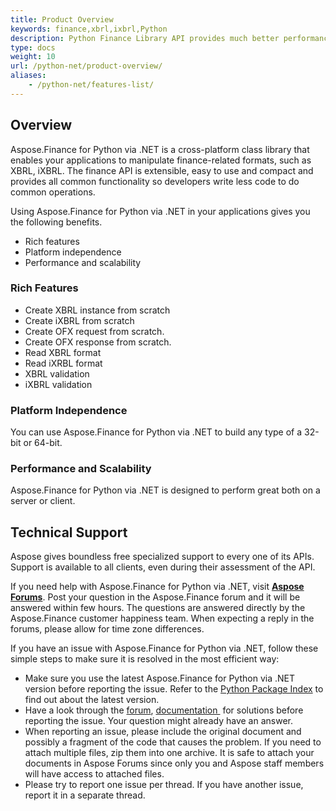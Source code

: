```yaml
---
title: Product Overview
keywords: finance,xbrl,ixbrl,Python
description: Python Finance Library API provides much better performance and ease of use to manipulate finance-related formats, such as XBRL, iXBRL.
type: docs
weight: 10
url: /python-net/product-overview/
aliases:
    - /python-net/features-list/
---
```


## **Overview**

Aspose.Finance for Python via .NET is a cross-platform class library that enables your applications to manipulate finance-related formats, such as XBRL, iXBRL. The finance API is extensible, easy to use and compact and provides all common functionality so developers write less code to do common operations.

Using Aspose.Finance for Python via .NET in your applications gives you the following benefits.

- Rich features
- Platform independence
- Performance and scalability

### **Rich Features**

- Create XBRL instance from scratch
- Create iXBRL from scratch
- Create OFX request from scratch.
- Create OFX response from scratch.
- Read XBRL format
- Read iXRBL format
- XBRL validation
- iXBRL validation

### **Platform Independence**

You can use Aspose.Finance for Python via .NET to build any type of a 32-bit or 64-bit.

### **Performance and Scalability**

Aspose.Finance for Python via .NET is designed to perform great both on a server or client. 

## **Technical Support**

Aspose gives boundless free specialized support to every one of its APIs. Support is available to all clients, even during their assessment of the API.

If you need help with Aspose.Finance for Python via .NET, visit [**Aspose Forums**](https://forum.aspose.com/). Post your question in the Aspose.Finance forum and it will be answered within few hours. The questions are answered directly by the Aspose.Finance customer happiness team. When expecting a reply in the forums, please allow for time zone differences.

If you have an issue with Aspose.Finance for Python via .NET, follow these simple steps to make sure it is resolved in the most efficient way:

- Make sure you use the latest Aspose.Finance for Python via .NET version before reporting the issue. Refer to the [Python Package Index](https://pypi.org/project/aspose-finance/) to find out about the latest version.
- Have a look through the [forum](https://forum.aspose.com/c/finance), [documentation ](/finance/python-net/) for solutions before reporting the issue. Your question might already have an answer.
- When reporting an issue, please include the original document and possibly a fragment of the code that causes the problem. If you need to attach multiple files, zip them into one archive. It is safe to attach your documents in Aspose Forums since only you and Aspose staff members will have access to attached files.
- Please try to report one issue per thread. If you have another issue, report it in a separate thread.
